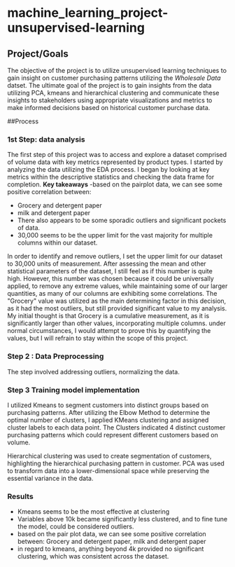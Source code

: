 # machine_learning_project-unsupervised-learning
## Project/Goals
The objective of the project is to utilize unsupervised learning techniques to gain insight on customer purchasing patterns utilizing the *Wholesale Data* datset.
The ultimate goal of the project is to gain insights from the data utilizing PCA, kmeans and hierarchical clustering and communicate these insights to stakeholders using appropriate visualizations and metrics to make informed decisions based on historical customer purchase data.

##Process

### 1st Step: data analysis
The first step of this project was to access and explore a dataset comprised of volume data with key metrics represented by product types. I started by analyzing the data utilizing the EDA process. I began by looking at key metrics within the descriptive statistics and checking the data frame for completion.
**Key takeaways**
-based on the pairplot data, we can see some positive correlation between:
- Grocery and detergent paper
- milk and detergent paper
- There also appears to be some sporadic outliers and significant pockets of data.
- 30,000 seems to be the upper limit for the vast majority for multiple columns within our dataset.

In order to identify and remove outliers, I set the upper limit for our dataset to 30,000 units of measurement. After assessing the mean and other statistical parameters of the dataset, I still feel as if this number is quite high. However, this number was chosen because it could be universally applied, to remove any extreme values, while maintaining some of our larger quantities, as many of our columns are exhibiting some correlations. The "Grocery" value was utilized as the main determining factor in this decision, as it had the most outliers, but still provided significant value to my analysis. 
My initial thought is that Grocery is a cumulative measurement, as it is significantly larger than other values, incorporating multiple columns. 
under normal circumstances, I would attempt to prove this by quantifying the values, but I will refrain to stay within the scope of this project.

### Step 2 : Data Preprocessing
The step involved addressing outliers, normalizing the data.

### Step 3 Training model implementation
I utilized Kmeans to segment customers into distinct groups based on purchasing patterns. After utilizing the Elbow Method to determine the optimal number of clusters, I applied KMeans clustering and assigned cluster labels to each data point. The Clusters indicated 4 distinct customer purchasing patterns which could represent different customers based on volume. 

Hierarchical clustering was used to create segmentation of customers, highlighting the hierarchical purchasing pattern in customer.
PCA was used to transform data into a lower-dimensional space while preserving the essential variance in the data. 

### Results
- Kmeans seems to be the most effective at clustering
- Variables above 10k became significantly less clustered, and to fine tune the model, could be considered outliers. 
- based on the pair plot data, we can see some positive correlation between: Grocery and detergent paper, milk and detergent paper
- in regard to kmeans, anything beyond 4k provided no significant clustering, which was consistent across the dataset. 
